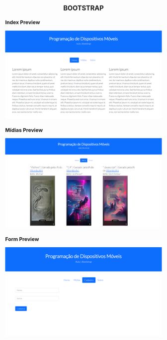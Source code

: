 <h2 align="center">
    BOOTSTRAP
</h2>

<h3>Index Preview</h3>
<img alt="IndexPreview" src="images/index_preview.png">
<br><h3>Mídias Preview</h3>
<img alt="MidiasPreview" src="images/midias_preview.png">
<br><h3>Form Preview</h3>
<img alt="FormPreview" src="images/form_preview.png">
<br>
